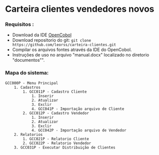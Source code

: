 # Carteira clientes vendedores novos


### Requisitos :
- Download da IDE [OpenCobol](https://launchpad.net/cobcide/+download)
- Download repositorio do git: `git clone https://github.com/leorss/carteira-clientes.git`
- Compilar os arquivos fontes através da IDE do OpenCobol.
- Instruções de uso no arquivo "manual.docx" localizado no diretorio "documentos"".


### Mapa do sistema:

    GCC000P - Menu Principal
        1. Cadastros
            1. GCC011P - Cadastro Cliente
                1. Inserir
                2. Atualizar
                3. Exclir
                4. GCC041P - Importação arquivo de Cliente
            2. GCC012P - Cadastro Vendedor
                1. Inserir
                2. Atualizar
                3. Exclir
                4. GCC042P - Importação arquivo de Vendedor
        2. Relatorios
            1. GCC021P - Relatorio Cliente
            2. GCC022P - Relatorio Vendedor
        3. GCC031P - Executar Distribuição de Clientes
